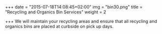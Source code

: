 +++
date = "2015-07-18T14:08:45+02:00"
img = "bin30.png"
title = "Recycling and Organics Bin Services"
weight = 2

+++
We will maintain your recycling areas and ensure that all recycling and organics bins are placed at curbside on pick up days. 

### 